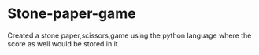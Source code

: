 # Stone-paper-game
Created a stone paper,scissors,game using the python language where the score as well would be stored in it
